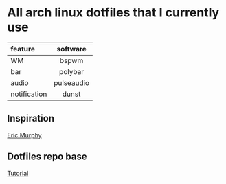 # All arch linux dotfiles that I currently use

| feature | software |
|:---|:---:|
| WM | bspwm |
| bar | polybar |
| audio | pulseaudio |
| notification | dunst |

## Inspiration
[Eric Murphy](https://github.com/ericmurphyxyz/dotfiles)
## Dotfiles repo base
[Tutorial](https://www.atlassian.com/git/tutorials/dotfiles)
